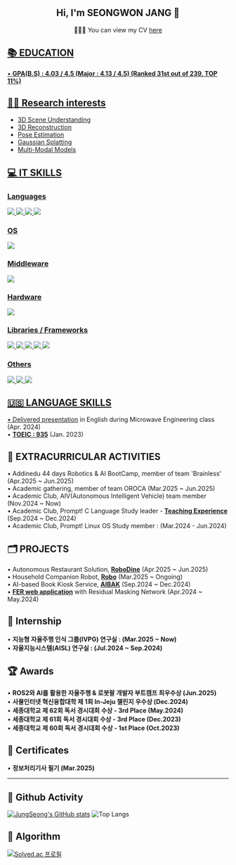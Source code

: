 <h2 align="center">Hi, I'm SEONGWON JANG 👋</h2>
<p align="center">🙋🏻‍♂️ You can view my CV <a href="./contents/SeongwonJang_CV.pdf">here</p>

## 📚 EDUCATION
• **GPA(B.S) : 4.03 / 4.5 (Major : 4.13 / 4.5) (Ranked 31st out of 239, TOP 11%)**

## 👨‍🎓 Research interests
- 3D Scene Understanding
- 3D Reconstruction
- Pose Estimation
- Gaussian Splatting
- Multi-Modal Models

## 💻 IT SKILLS
### Languages
<img src="https://img.shields.io/badge/Python-14354C?style=for-the-badge&logo=python&logoColor=white"> <img src = "https://img.shields.io/badge/C%2B%2B-00599C?style=for-the-badge&logo=c%2B%2B&logoColor=white"> <img src="https://img.shields.io/badge/C-00599C?style=for-the-badge&logo=c&logoColor=white"> <img src="https://img.shields.io/badge/MATLAB-E97109?style=for-the-badge&logo=mathworks&logoColor=white">

### OS
<img src = "https://img.shields.io/badge/Ubuntu-E95420?style=for-the-badge&logo=ubuntu&logoColor=white">

### Middleware
<img src="https://img.shields.io/badge/ROS-000000?style=for-the-badge&logo=ROS&logoColor=white">

### Hardware
<img src="https://img.shields.io/badge/Raspberry%20Pi-A22846?style=for-the-badge&logo=Raspberry%20Pi&logoColor=white">

### Libraries / Frameworks
<img src="https://img.shields.io/badge/PyTorch-EE4C2C?style=for-the-badge&logo=PyTorch&logoColor=white"> <img src="https://img.shields.io/badge/TensorFlow-FF6F00?style=for-the-badge&logo=tensorflow&logoColor=white"> <img src="https://img.shields.io/badge/OpenCV-696969?style=for-the-badge&logo=OpenCV&logoColor=white"> <img src="https://img.shields.io/badge/LangChain-696969?style=for-the-badge&logo=LangChain&logoColor=white"> <img src="https://img.shields.io/badge/Flask-000000?style=for-the-badge&logo=flask&logoColor=white"> 

### Others
<img src="https://img.shields.io/badge/GIT-E44C30?style=for-the-badge&logo=git&logoColor=white"> <img src="https://img.shields.io/badge/MySQL-00BFFF?style=for-the-badge&logo=mysql&logoColor=white"> <img src="https://img.shields.io/badge/docker-%230db7ed.svg?style=for-the-badge&logo=docker&logoColor=white"> 

## 🇺🇸 LANGUAGE SKILLS
•	Delivered [presentation](https://www.notion.so/English-Presentation-1ee96e9374a980709f3fd4495de5145a?pvs=4) in English during Microwave Engineering class (Apr. 2024)<br>
• **[TOEIC : 935](https://www.notion.so/TOEIC-1ee96e9374a980369af4d20ab8e4de05?pvs=4)** (Jan. 2023)

## 🚣 EXTRACURRICULAR ACTIVITIES
• Addinedu 44 days Robotics & AI BootCamp, member of team 'Brainless' (Apr.2025 ~ Jun.2025) <br>
• Academic gathering, member of team OROCA (Mar.2025 ~ Jun.2025) <br>
• Academic Club, AIV(Autonomous Intelligent Vehicle) team member (Nov.2024 ~ Now) <br>
• Academic Club, Prompt! C Language Study leader - [**Teaching Experience**](https://github.com/JungSeong/Prompt-C-Study) (Sep.2024 ~ Dec.2024) <br>
• Academic Club, Prompt! Linux OS Study member : (Mar.2024 - Jun.2024)

## 🗂️ PROJECTS
• Autonomous Restaurant Solution, [**RoboDine**](https://github.com/addinedu-roscamp-4th/roscamp-repo-2.git) (Apr.2025 ~ Jun.2025) <br>
• Household Companion Robot, [**Robo**](https://github.com/JungSeong/Robo.git) (Mar.2025 ~ Ongoing) <br>
• AI-based Book Kiosk Service, [**AIBAK**](https://github.com/JungSeong/AIBAK.git) (Sep.2024 ~ Dec.2024) <br>
• [**FER web application**](https://github.com/JungSeong/RMN-Project.git) with Residual Masking Network (Apr.2024 ~ May.2024)

## 💼 Internship
• **지능형 자율주행 인식 그룹(IVPG) 연구실 : (Mar.2025 ~ Now)** <br>
• **자율지능시스템(AISL) 연구실 : (Jul.2024 ~ Sep.2024)**

## 🏆 Awards
• **ROS2와 AI를 활용한 자율주행 & 로봇팔 개발자 부트캠프 최우수상 (Jun.2025)**<br>
• **사물인터넷 혁신융합대학 제 1회 In-Jeju 챌린지 우수상 (Dec.2024)**<br>
• **세종대학교 제 62회 독서 경시대회 수상 - 3rd Place (May.2024)**<br>
• **세종대학교 제 61회 독서 경시대회 수상 - 3rd Place (Dec.2023)**<br>
• **세종대학교 제 60회 독서 경시대회 수상 - 1st Place (Oct.2023)**

## 🥇 Certificates 
• **정보처리기사 필기 (Mar.2025)**

---

<h2> 🚀 Github Activity </h2>

[![JungSeong's GitHub stats](https://github-readme-stats.vercel.app/api?username=JungSeong&border_radius=20&hide=issues&title_color=6FDF6F&bg_color=212121&text_color=FFFFFF)](https://github.com/anuraghazra/github-readme-stats)
![Top Langs](https://github-readme-stats.vercel.app/api/top-langs/?username=JungSeong&hide=Jupyter%20Notebook&border_radius=20&title_color=FFFFFF&bg_color=212121&text_color=FFFFFF&layout=compact)

<h2> 📐 Algorithm </h2>

[![Solved.ac 프로필](http://mazassumnida.wtf/api/v2/generate_badge?boj=jungseong)](https://solved.ac/jungseong)

<!--
**JungSeong/JungSeong** is a ✨ _special_ ✨ repository because its `README.md` (this file) appears on your GitHub profile.

Here are some ideas to get you started:

- 🔭 I’m currently working on ...
- 🌱 I’m currently learning ...
- 👯 I’m looking to collaborate on ...
- 🤔 I’m looking for help with ...
- 💬 Ask me about ...
- 📫 How to reach me: ...
- 😄 Pronouns: ...
- ⚡ Fun fact: ...
-->
